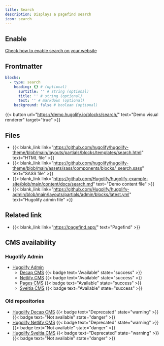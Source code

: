 ```yaml
---
title: Search
description: Displays a pagefind search
icon: search
---
```


## Enable

[Check how to enable search on your website](/docs/getting-started/search/)

## Frontmatter

```yml
blocks:
  - type: search
    heading: {} # (optional)
      surtitle: '' # string (optional)
      title: '' # string (optional)
      text: '' # markdown (optional)
    background: false # boolean (optional)
```

{{< button url="https://demo.hugolify.io/blocks/search/" text="Demo visual renderer" target="true" >}}

## Files

- {{< blank_link link="https://github.com/hugolify/hugolify-theme/blob/main/layouts/partials/blocks/templates/search.html" text="HTML file" >}}
- {{< blank_link link="https://github.com/hugolify/hugolify-theme/blob/main/assets/sass/components/blocks/_search.sass" text="SASS file" >}}
- {{< blank_link link="https://github.com/Hugolify/hugolify-example-site/blob/main/content/docs/search.md" text="Demo content file" >}}
- {{< blank_link link="https://github.com/Hugolify/hugolify-admin/blob/main/layouts/partials/admin/blocks/latest.yml" text="Hugolify admin file" >}}


## Related link

- {{< blank_link link="https://pagefind.app/" text="Pagefind" >}}


## CMS availability

### Hugolify Admin

- [Hugolify Admin](/docs/cms/admin/)
  - [Decap CMS](/docs/cms/admin/cms/decap-cms/) {{< badge text="Available" state="success" >}}
  - [Netlify CMS](/docs/cms/admin/cms/netlify-cms/) {{< badge text="Available" state="success" >}}
  - [Pages CMS](/docs/cms/admin/cms/pages-cms/) {{< badge text="Available" state="success" >}}
  - [Sveltia CMS](/docs/cms/admin/cms/sveltia-cms/) {{< badge text="Available" state="success" >}}

### Old repositories 

- [Hugolify Decap CMS](/docs/cms/decap-cms/) {{< badge text="Deprecated" state="warning" >}} {{< badge text="Not available" state="danger" >}}
- [Hugolify Netlify CMS](/docs/cms/netlify-cms/) {{< badge text="Deprecated" state="warning" >}} {{< badge text="Not available" state="danger" >}}
- [Hugolify Sveltia CMS](/docs/cms/sveltia-cms/) {{< badge text="Deprecated" state="warning" >}} {{< badge text="Not available" state="danger" >}}
